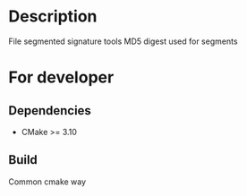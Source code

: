 # Description

File segmented signature tools
MD5 digest used for segments

# For developer

## Dependencies

- CMake >= 3.10

## Build

Common cmake way

